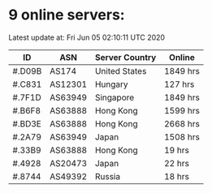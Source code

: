# 9 online servers:

Latest update at: Fri Jun 05 02:10:11 UTC 2020

| ID | ASN | Server Country | Online |
| -- | --- | -------------- | ------ |
| #.D09B | AS174 | United States | 1849 hrs |
| #.C831 | AS12301 | Hungary | 127 hrs |
| #.7F1D | AS63949 | Singapore | 1849 hrs |
| #.B6F8 | AS63888 | Hong Kong | 1599 hrs |
| #.BD3E | AS63888 | Hong Kong | 2668 hrs |
| #.2A79 | AS63949 | Japan | 1508 hrs |
| #.33B9 | AS63888 | Hong Kong | 19 hrs |
| #.4928 | AS20473 | Japan | 22 hrs |
| #.8744 | AS49392 | Russia | 18 hrs |

